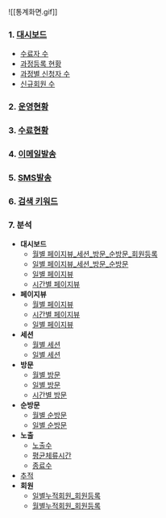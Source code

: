 ![[통계화면.gif]]
### 1. [대시보드](통계-대시보드.md)  
   - [수료자 수](대시보드-수료자수.md)  
   - [과정등록 현황](대시보드-과정등록현황.md)  
   - [과정별 신청자 수](대시보드-과정별신청자수.md)  
   - [신규회원 수](대시보드-신규회원수.md)

### 2. [운영현황](운영현황.md)

### 3. [수료현황](수료현황.md)

### 4. [이메일발송](이메일발송.md)

### 5. [SMS발송](SMS발송.md)

### 6. [검색 키워드](검색키워드.md)

### 7. 분석  
   - **대시보드**
      - [월별 페이지뷰_세션_방문_순방문_회원등록](분석-대시보드(월별페이지뷰_세션_방문_순방문_회원등록).md)
      - [일별 페이지뷰_세션_방문_순방문](분석-대시보드(일별페이지뷰_세션_방문_순방문).md)
      - [일별 페이지뷰](분석-페이지뷰(일별페이지뷰).md)  
      - [시간별 페이지뷰](분석-대시보드(시간별페이지뷰).md)
   - **페이지뷰**
      - [월별 페이지뷰](분석-페이지뷰(월별페이지뷰).md) 
      - [시간별 페이지뷰](분석-페이지뷰(시간별페이지뷰).md)
      - [일별 페이지뷰](분석-페이지뷰(일별페이지뷰).md)  
   - **세션**
      - [월별 세션](분석-세션(월별세션).md) 
      - [일별 세션](분석-세션(일별세션).md)
   - **방문** 
      - [월별 방문](분석-방문(월별방문).md)  
      - [일별 방문](분석-방문(일별방문).md)  
      - [시간별 방문](분석-방문(시간별방문).md)
   - **순방문**
      - [월별 순방문](분석-순방문(월별순방문).md) 
      - [일별 순방문](분석-순방문(일별순방문).md)   
   - **노출**  
      - [노출수](분석-노출(노출수).md)   
      - [평균체류시간](분석-노출(평균체류시간).md)  
      - [종료수](분석-노출(종료수).md)
   - [추적](분석-추적.md)  
   - **회원**
      - [일별누적회원_회원등록](분석-회원(일별누적회원_회원등록).md)
      - [월별누적회원_회원등록](분석-회원(월별누적회원_회원등록).md)
